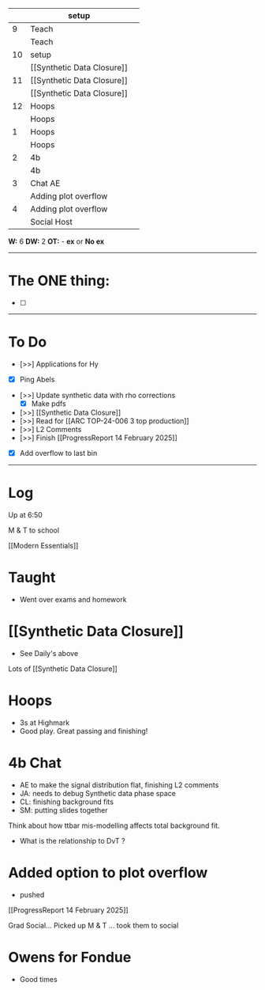 
|     | setup                      |     |
| --- | -------------------------- | --- |
| 9   | Teach                      |     |
|     | Teach                      |     |
| 10  | setup                      |     |
|     | [[Synthetic Data Closure]] |     |
| 11  | [[Synthetic Data Closure]] |     |
|     | [[Synthetic Data Closure]] |     |
| 12  | Hoops                      |     |
|     | Hoops                      |     |
| 1   | Hoops                      |     |
|     | Hoops                      |     |
| 2   | 4b                         |     |
|     | 4b                         |     |
| 3   | Chat AE                    |     |
|     | Adding plot overflow       |     |
| 4   | Adding plot overflow       |     |
|     | Social Host                |     |

**W:** 6 
**DW:** 2
**OT:** -
**ex** or **No ex**

---
# The ONE thing: 
- [ ] 

---
# To Do

- [>>] Applications for Hy
- [x] Ping Abels 
- [>>] Update synthetic data with rho corrections
	- [x] Make pdfs
- [>>]  [[Synthetic Data Closure]]
- [>>] Read for [[ARC TOP-24-006 3 top production]]
- [>>] L2 Comments
- [>>] Finish [[ProgressReport 14 February 2025]]
- [x] Add overflow to last bin
---

# Log


Up at 6:50

M & T to school 

[[Modern Essentials]]

# Taught
- Went over exams and homework

# [[Synthetic Data Closure]]
- See Daily's above

Lots of [[Synthetic Data Closure]]

# Hoops 
- 3s at Highmark 
- Good play. Great passing and finishing!

# 4b Chat 
- AE to make the signal distribution flat,  finishing L2 comments
- JA: needs to debug Synthetic data phase space
- CL: finishing background fits
- SM: putting slides together

Think about how ttbar mis-modelling affects total background fit. 
- What is the relationship to DvT ? 

# Added option to plot overflow
- pushed

[[ProgressReport 14 February 2025]]

Grad Social... Picked up M & T ... took them to social

# Owens for Fondue 
- Good times